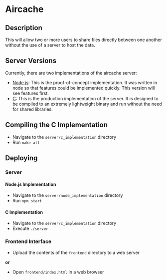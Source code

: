 # Aircache

## Description

This will allow two or more users to share files directly between one another without the use of a server to host the data.

## Server Versions

Currently, there are two implementations of the aircache server:

- [Node.js](server/node_implementation): This is the proof-of-concept implementation. It was written in node so that features could be implemented quickly. This version will see features first.
- [C](server/c_implementation): This is the production implementation of the server. It is designed to be compiled to an extremely lightweight binary and run without the need for shared libraries.

## Compiling the C Implementation

- Navigate to the `server/c_implementation` directory
- Run `make all`

## Deploying

### Server

#### Node.js Implementation

- Navigate to the `server/node_implementation` directory
- Run `npm start`

#### C Implementation

- Navigate to the `server/c_implementation` directory
- Execute `./server`

### Frontend Interface

- Upload the contents of the `frontend` directory to a web server

**or**

- Open `frontend/index.html` in a web browser
